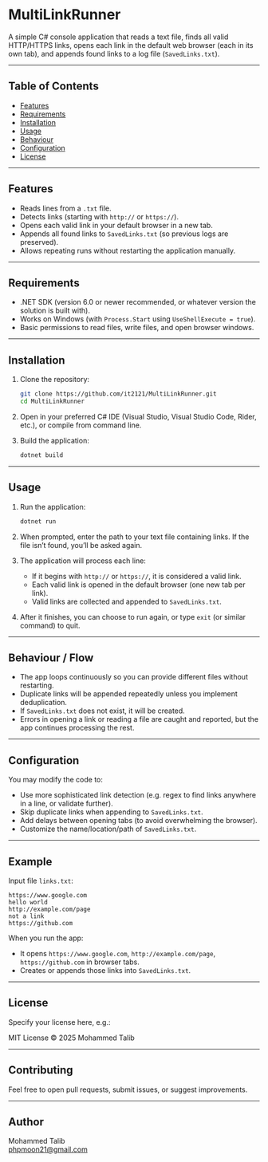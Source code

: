 # MultiLinkRunner

A simple C# console application that reads a text file, finds all valid HTTP/HTTPS links, opens each link in the default web browser (each in its own tab), and appends found links to a log file (`SavedLinks.txt`).  

---

## Table of Contents

- [Features](#features)  
- [Requirements](#requirements)  
- [Installation](#installation)  
- [Usage](#usage)  
- [Behaviour](#behaviour)  
- [Configuration](#configuration)  
- [License](#license)  

---

## Features

- Reads lines from a `.txt` file.  
- Detects links (starting with `http://` or `https://`).  
- Opens each valid link in your default browser in a new tab.  
- Appends all found links to `SavedLinks.txt` (so previous logs are preserved).  
- Allows repeating runs without restarting the application manually.  

---

## Requirements

- .NET SDK (version 6.0 or newer recommended, or whatever version the solution is built with).  
- Works on Windows (with `Process.Start` using `UseShellExecute = true`).  
- Basic permissions to read files, write files, and open browser windows.  

---

## Installation

1. Clone the repository:

   ```bash
   git clone https://github.com/it2121/MultiLinkRunner.git
   cd MultiLinkRunner
   ```

2. Open in your preferred C# IDE (Visual Studio, Visual Studio Code, Rider, etc.), or compile from command line.

3. Build the application:

   ```bash
   dotnet build
   ```

---

## Usage

1. Run the application:

   ```bash
   dotnet run
   ```

2. When prompted, enter the path to your text file containing links. If the file isn’t found, you’ll be asked again.

3. The application will process each line:

   - If it begins with `http://` or `https://`, it is considered a valid link.  
   - Each valid link is opened in the default browser (one new tab per link).  
   - Valid links are collected and appended to `SavedLinks.txt`.

4. After it finishes, you can choose to run again, or type `exit` (or similar command) to quit.

---

## Behaviour / Flow

- The app loops continuously so you can provide different files without restarting.  
- Duplicate links will be appended repeatedly unless you implement deduplication.  
- If `SavedLinks.txt` does not exist, it will be created.  
- Errors in opening a link or reading a file are caught and reported, but the app continues processing the rest.  

---

## Configuration

You may modify the code to:

- Use more sophisticated link detection (e.g. regex to find links anywhere in a line, or validate further).  
- Skip duplicate links when appending to `SavedLinks.txt`.  
- Add delays between opening tabs (to avoid overwhelming the browser).  
- Customize the name/location/path of `SavedLinks.txt`.  

---

## Example

Input file `links.txt`:

```
https://www.google.com
hello world
http://example.com/page
not a link
https://github.com
```

When you run the app:

- It opens `https://www.google.com`, `http://example.com/page`, `https://github.com` in browser tabs.  
- Creates or appends those links into `SavedLinks.txt`.

---

## License

Specify your license here, e.g.:

MIT License © 2025 Mohammed Talib

---

## Contributing

Feel free to open pull requests, submit issues, or suggest improvements.  

---

## Author

Mohammed Talib   
phpmoon21@gmail.com
